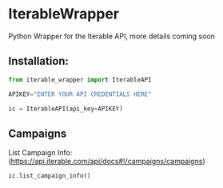 # IterableWrapper
Python Wrapper for the Iterable API, more details coming soon

## Installation:

```python
from iterable_wrapper import IterableAPI

APIKEY="ENTER YOUR API CREDENTIALS HERE"

ic = IterableAPI(api_key=APIKEY)
```

## Campaigns

List Campaign Info: (https://api.iterable.com/api/docs#!/campaigns/campaigns)

```python
ic.list_campaign_info()
```

